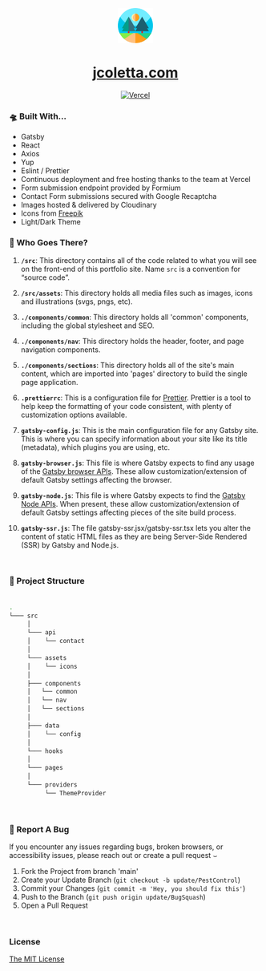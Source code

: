<p align="center">
  <img alt="JC" src="src/assets/icons/icon.png" width="70" />
</p>

<h1 align="center">
  <a href="https://www.jcoletta.com">
    jcoletta.com
  </a>
</h1>

<a href="https://jcoletta.vercel.app" align="center">

![Vercel](https://img.shields.io/static/v1?label=Deployed%20with&message=Vercel&color=lightyellow)

</a>

### 🛸 Built With...

- Gatsby
- React
- Axios
- Yup
- Eslint / Prettier
- Continuous deployment and free hosting thanks to the team at <a href="https://vercel.com/" rel="noopener noreferral" style="text-decoration: none;">Vercel</a>
- Form submission endpoint provided by <a href="https://formium.io" rel="noopener noreferral" style="text-decoration: none;">Formium</a>
- Contact Form submissions secured with Google Recaptcha
- Images hosted &amp; delivered by <a href="https://cloudinary.com" rel="noopener noreferral" style="text-decoration: none;">Cloudinary</a>
- Icons from <a href="https://www.freepik.com" title="Freepik" target="_blank">Freepik</a>
- Light/Dark Theme
  <br />

### &#x1F9D0; Who Goes There?

1.  **`/src`**: This directory contains all of the code related to what you will see on the front-end of this portfolio site. Name `src` is a convention for “source code”.

2.  **`/src/assets`**: This directory holds all media files such as images, icons and illustrations (svgs, pngs, etc).

3.  **`./components/common`**: This directory holds all 'common' components, including the global stylesheet and SEO.

4.  **`./components/nav`**: This directory holds the header, footer, and page navigation components.

5.  **`./components/sections`**: This directory holds all of the site's main content, which are imported into 'pages' directory to build the single page application.

6.  **`.prettierrc`**: This is a configuration file for [Prettier](https://prettier.io/). Prettier is a tool to help keep the formatting of your code consistent, with plenty of customization options available.

7.  **`gatsby-config.js`**: This is the main configuration file for any Gatsby site. This is where you can specify information about your site like its title (metadata), which plugins you are using, etc.

8.  **`gatsby-browser.js`**: This file is where Gatsby expects to find any usage of the [Gatsby browser APIs](https://www.gatsbyjs.com/docs/reference/config-files/gatsby-browser/). These allow customization/extension of default Gatsby settings affecting the browser.

9. **`gatsby-node.js`**: This file is where Gatsby expects to find the [Gatsby Node APIs](https://www.gatsbyjs.com/docs/reference/config-files/gatsby-node/). When present, these allow customization/extension of default Gatsby settings affecting pieces of the site build process.

10. **`gatsby-ssr.js`**: The file gatsby-ssr.jsx/gatsby-ssr.tsx lets you alter the content of static HTML files as they are being Server-Side Rendered (SSR) by Gatsby and Node.js.

<br />

### 🌳 Project Structure

```bash

.
└─── src
     │
     └─── api
     │    └── contact
     │
     └─── assets
     │    └── icons
     │
     ├─── components
     │   └── common
     │   └── nav
     │   └── sections
     │
     ├─── data
     │    └── config
     │
     └─── hooks
     │
     └─── pages
     │
     └─── providers
          └── ThemeProvider


```

<br />

### 🐛 Report A Bug

If you encounter any issues regarding bugs, broken browsers, or accessibility issues, please reach out or create a pull request &smile;

1. Fork the Project from branch 'main'
2. Create your Update Branch (`git checkout -b update/PestControl`)
3. Commit your Changes (`git commit -m 'Hey, you should fix this'`)
4. Push to the Branch (`git push origin update/BugSquash`)
5. Open a Pull Request

<br />

### License

[The MIT License](https://www.mit.edu/~amini/LICENSE.md)
